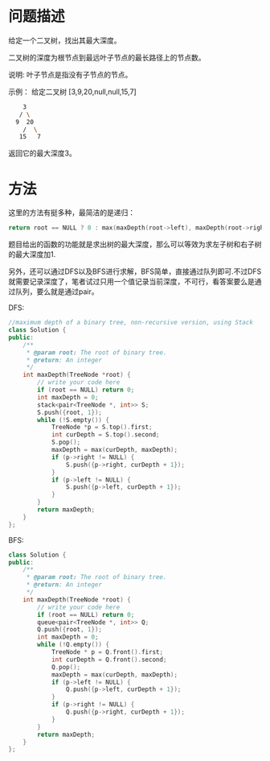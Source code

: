 # 问题描述

给定一个二叉树，找出其最大深度。

二叉树的深度为根节点到最远叶子节点的最长路径上的节点数。

说明: 叶子节点是指没有子节点的节点。

示例：
给定二叉树 [3,9,20,null,null,15,7]

```bash
    3
   / \
  9  20
    /  \
   15   7
```

返回它的最大深度3。

# 方法

这里的方法有挺多种，最简洁的是递归：
```c++
return root == NULL ? 0 : max(maxDepth(root->left), maxDepth(root->right)) + 1;
```
题目给出的函数的功能就是求出树的最大深度，那么可以等效为求左子树和右子树的最大深度加1.

另外，还可以通过DFS以及BFS进行求解，BFS简单，直接通过队列即可.不过DFS就需要记录深度了，笔者试过只用一个值记录当前深度，不可行，看答案要么是通过队列，要么就是通过pair。

DFS:
```c++
//maximum depth of a binary tree, non-recursive version, using Stack
class Solution {
public:
    /**
     * @param root: The root of binary tree.
     * @return: An integer
     */
    int maxDepth(TreeNode *root) {
        // write your code here
        if (root == NULL) return 0;
        int maxDepth = 0;
        stack<pair<TreeNode *, int>> S;
        S.push({root, 1});
        while (!S.empty()) {
            TreeNode *p = S.top().first;
            int curDepth = S.top().second;
            S.pop();
            maxDepth = max(curDepth, maxDepth);
            if (p->right != NULL) {
                S.push({p->right, curDepth + 1});
            }
            if (p->left != NULL) {
                S.push({p->left, curDepth + 1});
            }
        }
        return maxDepth;
    }
};
```

BFS:
```c++
class Solution {
public:
    /**
     * @param root: The root of binary tree.
     * @return: An integer
     */
    int maxDepth(TreeNode *root) {
        // write your code here
        if (root == NULL) return 0;
        queue<pair<TreeNode *, int>> Q;
        Q.push({root, 1});
        int maxDepth = 0;
        while (!Q.empty()) {
            TreeNode * p = Q.front().first;
            int curDepth = Q.front().second;
            Q.pop();
            maxDepth = max(curDepth, maxDepth);
            if (p->left != NULL) {
                Q.push({p->left, curDepth + 1});
            }
            if (p->right != NULL) {
                Q.push({p->right, curDepth + 1});
            }
        }
        return maxDepth;
    }
};
```
